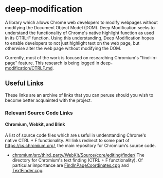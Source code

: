 # deep-modification
A library which allows Chrome web developers to modify webpages without modifying the Document Object Model (DOM). Deep Modification seeks to understand the functionality of Chrome's native highlight function as used in its CTRL-F function. Using this understanding, Deep Modification hopes to enable developers to not just highlight text on the web page, but otherwise alter the web page without modifying the DOM.

Currently, most of the work is focused on researching Chromium's "find-in-page" feature. This research is being logged in [deep-modification/CTRLF.md](https://github.com/wardbradt/deep-modification/blob/master/CTRLF.md).

## Useful Links
These links are an archive of links that you can peruse should you wish to become better acquainted with the project.

### Relevant Source Code Links
#### Chromium, Webkit, and Blink
A list of source code files which are useful in understanding Chrome's native CTRL + F functionality. All links redirect to some part of https://cs.chromium.org/, the main repository for Chromium's source code.

* [chromium/src/third_party/WebKit/Source/core/editing/finder/](https://cs.chromium.org/chromium/src/third_party/WebKit/Source/core/editing/finder/)
The directory for Chromium's text finding (CTRL + F functionality). Of particular importance are [FindInPageCoordinates.cpp](https://cs.chromium.org/chromium/src/third_party/WebKit/Source/core/editing/finder/FindInPageCoordinates.cpp) and [TextFinder.cpp](https://cs.chromium.org/chromium/src/third_party/WebKit/Source/core/editing/finder/TextFinder.cpp).

